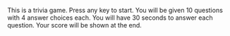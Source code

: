 This is a trivia game. Press any key to start. You will be given 10 questions with
4 answer choices each. You will have 30 seconds to answer each question. Your score will
be shown at the end.